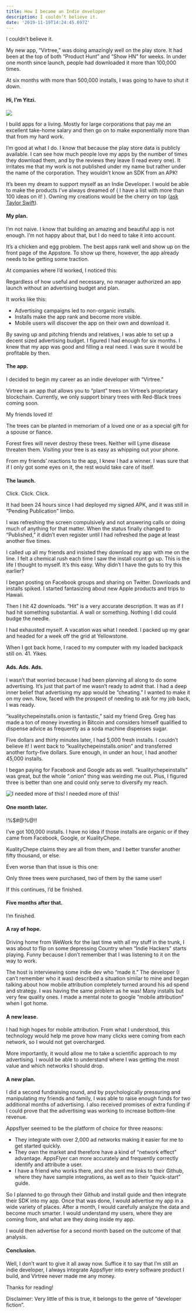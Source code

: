 ```yaml
---
title: How I became an Indie developer
description: I couldn’t believe it.
date: '2019-11-19T14:24:45.697Z'
---
```


I couldn’t believe it.

My new app, “Virtree,” was doing amazingly well on the play store. It had been at the top of both “Product Hunt” and “Show HN” for weeks. In under one month since launch, people had downloaded it more than 100,000 times.

At six months with more than 500,000 installs, I was going to have to shut it down.

#### Hi, I’m Yitzi.

![](/img/1__7iEak2Ix9uUmNEPlG34elQ.png)

I build apps for a living. Mostly for large corporations that pay me an excellent take-home salary and then go on to make exponentially more than that from my hard work.

I’m good at what I do. I know that because the play store data is publicly available. I can see how much people love my apps by the number of times they download them, and by the reviews they leave (I read every one). It irritates me that my work is not published under my name but rather under the name of the corporation. They wouldn’t know an SDK from an APK!

It’s been my dream to support myself as an Indie Developer. I would be able to make the products I’ve always dreamed of ( I have a list with more than 100 ideas on it! ). Owning my creations would be the cherry on top ([ask Taylor Swift](https://twitter.com/taylorswift13/status/1195123215657508867)).

#### My plan.

I’m not naive. I know that building an amazing and beautiful app is not enough. I’m not happy about that, but I do need to take it into account.

It’s a chicken and egg problem. The best apps rank well and show up on the front page of the Appstore. To show up there, however, the app already needs to be getting some traction.

At companies where I’d worked, I noticed this:

Regardless of how useful and necessary, no manager authorized an app launch without an advertising budget and plan.

It works like this:

*   Advertising campaigns led to non-organic installs.
*   Installs make the app rank and become more visible.
*   Mobile users will discover the app on their own and download it.

By saving up and pitching friends and relatives, I was able to set up a decent sized advertising budget. I figured I had enough for six months. I knew that my app was good and filling a real need. I was sure it would be profitable by then.

#### The app.

I decided to begin my career as an indie developer with “Virtree.”

Virtree is an app that allows you to “plant” trees on Virtree’s proprietary blockchain. Currently, we only support binary trees with Red-Black trees coming soon.

My friends loved it!

The trees can be planted in memoriam of a loved one or as a special gift for a spouse or fiance.

Forest fires will never destroy these trees. Neither will Lyme disease threaten them. Visiting your tree is as easy as whipping out your phone.

From my friends’ reactions to the app, I knew I had a winner. I was sure that if I only got some eyes on it, the rest would take care of itself.

#### The launch.

Click. Click. Click.

It had been 24 hours since I had deployed my signed APK, and it was still in “Pending Publication” limbo.

I was refreshing the screen compulsively and not answering calls or doing much of anything for that matter. When the status finally changed to “Published,” it didn’t even register until I had refreshed the page at least another five times.

I called up all my friends and insisted they download my app with me on the line. I felt a chemical rush each time I saw the install count go up. This is the life I thought to myself. It’s this easy. Why didn’t I have the guts to try this earlier?

I began posting on Facebook groups and sharing on Twitter. Downloads and installs spiked. I started fantasizing about new Apple products and trips to Hawaii.

Then I hit 42 downloads. “Hit” is a very accurate description. It was as if I had hit something substantial. A wall or something. Nothing I did could budge the needle.

I had exhausted myself. A vacation was what I needed. I packed up my gear and headed for a week off the grid at Yellowstone.

When I got back home, I raced to my computer with my loaded backpack still on. 41. Yikes.

#### Ads. Ads. Ads.

I wasn’t that worried because I had been planning all along to do some advertising. It’s just that part of me wasn’t ready to admit that. I had a deep inner belief that advertising my app would be “cheating.” I wanted to make it on my own. Now, faced with the prospect of needing to ask for my job back, I was ready.

“kualitychepeinstalls.onion is fantastic,” said my friend Greg. Greg has made a ton of money investing in Bitcoin and considers himself qualified to dispense advice as frequently as a soda machine dispenses sugar.

Five dollars and thirty minutes later, I had 5,000 fresh installs. I couldn’t believe it! I went back to “kualitychepeinstalls.onion” and transferred another forty-five dollars. Sure enough, in under an hour, I had another 45,000 installs.

I began paying for Facebook and Google ads as well. “kualitychepeinstalls” was great, but the whole “.onion” thing was weirding me out. Plus, I figured three is better than one and could only serve to diversify my reach.

![I needed more of this!](img/1____whGZPGvX0ziZ7uSEjzveg.png)
I needed more of this!

#### One month later.

!%$#@%@!!

I’ve got 100,000 installs. I have no idea if those installs are organic or if they came from Facebook, Google, or KualityChepe.

KualityChepe claims they are all from them, and I better transfer another fifty thousand, or else.

Even worse than that issue is this one:

Only three trees were purchased, two of them by the same user!

If this continues, I’d be finished.

#### Five months after that.

I’m finished.

#### A ray of hope.

Driving home from WeWork for the last time with all my stuff in the trunk, I was about to flip on some depressing Country when “Indie Hackers” starts playing. Funny because I don’t remember that I was listening to it on the way to work.

The host is interviewing some indie dev who “made it.” The developer (I can’t remember who it was) described a situation similar to mine and began talking about how mobile attribution completely turned around his ad spend and strategy. I was having the same problem as he was! Many installs but very few quality ones. I made a mental note to google “mobile attribution” when I got home.

#### A new lease.

I had high hopes for mobile attribution. From what I understood, this technology would help me prove how many clicks were coming from each network, so I would not get overcharged.

More importantly, it would allow me to take a scientific approach to my advertising. I would be able to understand where I was getting the most value and which networks I should drop.

#### A new plan.

I did a second fundraising round, and by psychologically pressuring and manipulating my friends and family, I was able to raise enough funds for two additional months of advertising. I also received promises of extra funding if I could prove that the advertising was working to increase bottom-line revenue.

Appsflyer seemed to be the platform of choice for three reasons:

*   They integrate with over 2,000 ad networks making it easier for me to get started quickly.
*   They own the market and therefore have a kind of “network effect” advantage. AppsFlyer can more accurately and frequently correctly identify and attribute a user.
*   I have a friend who works there, and she sent me links to their Github, where they have sample integrations, as well as to their “quick-start” guide.

So I planned to go through their Github and install guide and then integrate their SDK into my app. Once that was done, I would advertise my app in a wide variety of places. After a month, I would carefully analyze the data and become much smarter. I would understand my users, where they are coming from, and what are they doing inside my app.

I would then advertise for a second month based on the outcome of that analysis.

#### Conclusion.

Well, I don’t want to give it all away now. Suffice it to say that I’m still an indie developer, I always integrate Appsflyer into every software product I build, and Virtree never made me any money.

Thanks for reading!

Disclaimer: Very little of this is true, it belongs to the genre of “developer fiction”.
<!--stackedit_data:
eyJoaXN0b3J5IjpbNzI4NTY2NjgxLC0xODM2NDQ2ODIzLC0yMD
g4NzQ2NjEyXX0=
-->
